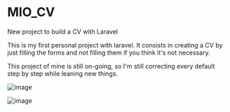 # MIO_CV
New project to build a CV with Laravel

This is my first personal project with laravel. It consists in creating a CV by just filling the forms and not filling them if you think it's not necessary.

This project of mine is still on-going, so I'm still correcting every default step by step while leaning new things.

![image](https://user-images.githubusercontent.com/105538414/182940918-b95ffae3-d292-47e2-9aec-b3f6e7837f1f.png)






![image](https://user-images.githubusercontent.com/105538414/182940932-3acd7fce-882f-4a27-8a7d-6a9b59fd3584.png)

